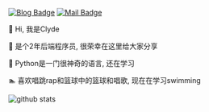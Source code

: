 [![Blog Badge](https://img.shields.io/badge/blog-15k%20pageview-brightgreen)](https://blog.csdn.net/weixin_51098806) 
[![Mail Badge](https://img.shields.io/badge/-haoruileee@gmail.com-c14438?style=flat-square&logo=Gmail&logoColor=white&link=mailto:tengxu.owen@gmail.com)](mailto:tengxu.owen@gmail.com)

👋 Hi, 我是Clyde

🔫 是个2年后端程序员, 很荣幸在这里给大家分享

🎉 Python是一门很神奇的语言, 还在学习

🏊 喜欢唱跳rap和篮球中的篮球和唱歌, 现在在学习swimming

![github stats](https://github-readme-stats.vercel.app/api?username=Tengxu666&show_icons=true)
